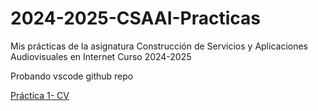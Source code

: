 # 2024-2025-CSAAI-Practicas
Mis prácticas de la asignatura Construcción de Servicios y Aplicaciones Audiovisuales en Internet Curso 2024-2025


Probando vscode github repo

<p>
    <a href ="https://luciamun.github.io/2024-2025-CSAAI-Practicas/P1/CVRESPONSIVE/index.html"> Práctica 1- CV</a>

</p>
